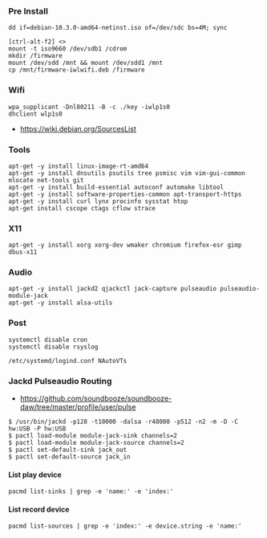 ### Pre Install

```
dd if=debian-10.3.0-amd64-netinst.iso of=/dev/sdc bs=4M; sync
```

```
[ctrl-alt-f2] <>
mount -t iso9660 /dev/sdb1 /cdrom
mkdir /firmware
mount /dev/sdd /mnt && mount /dev/sdd1 /mnt
cp /mnt/firmware-iwlwifi.deb /firmware
```

### Wifi

```
wpa_supplicant -Dnl80211 -B -c ./key -iwlp1s0
dhclient wlp1s0
```

- https://wiki.debian.org/SourcesList

### Tools

```
apt-get -y install linux-image-rt-amd64
apt-get -y install dnsutils psutils tree psmisc vim vim-gui-common mlocate net-tools git 
apt-get -y install build-essential autoconf automake libtool
apt-get -y install software-properties-common apt-transport-https
apt-get -y install curl lynx procinfo sysstat htop
apt-get install cscope ctags cflow strace
```

### X11

```
apt-get -y install xorg xorg-dev wmaker chromium firefox-esr gimp dbus-x11
```

### Audio

```
apt-get -y install jackd2 qjackctl jack-capture pulseaudio pulseaudio-module-jack
apt-get -y install alsa-utils
```

### Post

```
systemctl disable cron
systemctl disable rsyslog

/etc/systemd/logind.conf NAutoVTs
```

### Jackd Pulseaudio Routing

- https://github.com/soundbooze/soundbooze-daw/tree/master/profile/user/pulse

```
$ /usr/bin/jackd -p128 -t10000 -dalsa -r48000 -p512 -n2 -m -D -C hw:USB -P hw:USB
$ pactl load-module module-jack-sink channels=2
$ pactl load-module module-jack-source channels=2
$ pactl set-default-sink jack_out
$ pactl set-default-source jack_in
```

#### List play device

```
pacmd list-sinks | grep -e 'name:' -e 'index:'
```
  
#### List record device

```
pacmd list-sources | grep -e 'index:' -e device.string -e 'name:'
```
